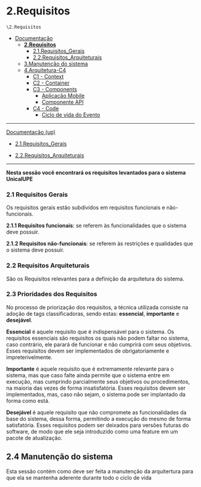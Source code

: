 # 2.Requisitos

`\2.Requisitos`

* [Documentação](../README.md)
  * [**2.Requisitos**](../2.Requisitos/README.md)
    * [2.1.Requisitos_Gerais](../2.Requisitos/2.1.Requisitos_Gerais/README.md)
    * [2.2.Requisitos_Arquiteturais](../2.Requisitos/2.2.Requisitos_Arquiteturais/README.md)
  * [3.Manutenção do sistema](../3.Manuten%C3%A7%C3%A3o%20do%20sistema/README.md)
  * [4.Arquitetura-C4](../4.Arquitetura-C4/README.md)
    * [C1 - Context](../4.Arquitetura-C4/C1%20-%20Context/README.md)
    * [C2 - Container](../4.Arquitetura-C4/C2%20-%20Container/README.md)
    * [C3 - Components](../4.Arquitetura-C4/C3%20-%20Components/README.md)
      * [Aplicação Mobile](../4.Arquitetura-C4/C3%20-%20Components/Aplica%C3%A7%C3%A3o%20Mobile/README.md)
      * [Componente API](../4.Arquitetura-C4/C3%20-%20Components/Componente%20API/README.md)
    * [C4 - Code](../4.Arquitetura-C4/C4%20-%20Code/README.md)
      * [Ciclo de vida do Evento](../4.Arquitetura-C4/C4%20-%20Code/Ciclo%20de%20vida%20do%20Evento/README.md)

---

[Documentação (up)](../README.md)

- [2.1.Requisitos_Gerais](../2.Requisitos/2.1.Requisitos_Gerais/README.md)

- [2.2.Requisitos_Arquiteturais](../2.Requisitos/2.2.Requisitos_Arquiteturais/README.md)

---


**Nesta sessão você encontrará os requisitos levantados para o sistema UnicalUPE**

### **2.1 Requisitos Gerais**
Os requisitos gerais estão subdividos em requisitos funcionais e não-funcionais.

**2.1.1 Requisitos funcionais**: se referem às funcionalidades que o sistema deve possuir.

**2.1.2 Requisitos não-funcionais**: se referem às restrições e qualidades que o sistema deve possuir.

### **2.2 Requisitos Arquiteturais**

São os Requisitos relevantes para a definição da arquitetura do sistema.

### **2.3 Prioridades dos Requisitos**
No processo de priorização dos requisitos, a técnica utilizada consiste na adoção de tags classificadoras, sendo estas: **essencial**, **importante** e **desejável**.

**Essencial** é aquele requisito que é indispensável para o sistema. Os requisitos essenciais são requisitos os quais não podem faltar no sistema, caso contrário, ele parará de funcionar e não cumprirá com seus objetivos. Esses requisitos devem ser implementados de obrigatoriamente e impreterivelmente.

**Importante** é aquele requisito que é extremamente relevante para o sistema, mas que caso falte ainda permite que o sistema entre em execução, mas cumprindo parcialmente seus objetivos ou procedimentos, na maioria das vezes de forma insatisfatória. Esses requisitos devem ser implementados, mas, caso não sejam, o sistema pode ser implantado da forma como está.

**Desejável** é aquele requisito que não compromete as funcionalidades da base do sistema, dessa forma, permitindo a execução do mesmo de forma satisfatória. Esses requisitos podem ser deixados para versões futuras do software, de modo que ele seja introduzido como uma feature em um pacote de atualização. 

## 2.4 Manutenção do sistema

Esta sessão contém como deve ser feita a manutenção da arquitertura para que ela se mantenha aderente durante todo o ciclo de vida